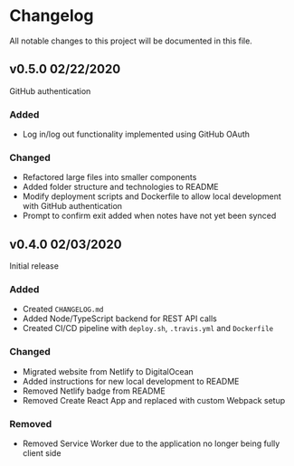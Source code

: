 # Changelog

All notable changes to this project will be documented in this file.

## v0.5.0 02/22/2020

GitHub authentication

### Added

- Log in/log out functionality implemented using GitHub OAuth

### Changed

- Refactored large files into smaller components
- Added folder structure and technologies to README
- Modify deployment scripts and Dockerfile to allow local development with GitHub authentication
- Prompt to confirm exit added when notes have not yet been synced

## v0.4.0 02/03/2020

Initial release

### Added

- Created `CHANGELOG.md`
- Added Node/TypeScript backend for REST API calls
- Created CI/CD pipeline with `deploy.sh`, `.travis.yml` and `Dockerfile`

### Changed

- Migrated website from Netlify to DigitalOcean
- Added instructions for new local development to README
- Removed Netlify badge from README
- Removed Create React App and replaced with custom Webpack setup

### Removed

- Removed Service Worker due to the application no longer being fully client side
